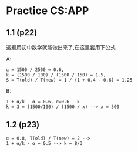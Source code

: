 # Practice CS:APP
## 1.1 (p22)
这题用初中数学就能做出来了,在这里套用下公式

A:

    α = 1500 / 2500 = 0.6,
    k = (1500 / 100) / (1500 / 150) = 1.5,
    S = T(old) / T(new) = 1 / (1 + 0.4 - 0.6) = 1.25
B:

    1 + α/k - α = 0.6, α=0.6 --> 
    k = 3 = (1500/100) / (1500 / x) --> x = 300

## 1.2 (p23)
    α = 0.8, T(old) / T(new) = 2 -->
    1 + α/k - α = 0.5 --> k = 8/3